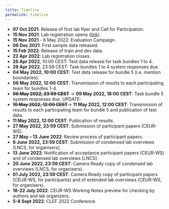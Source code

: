 ```yaml
---
title: Timeline
permalink: timeline
---
```


<!--
- 7 October, 2021: Release of first lab Flyer and Call for Participation
- 15 November, 2021: Labs Registration opens
- 15 November 2021 - 16 May 2022: Evaluation Campaign
- 6 December 2021: First sample data released
- 15 January 2022: All train and development data released
- 9 June 2022: Submission of CLEF 2022 Working Notes (participants)
- 16 June 2022: Submission of CLEF 2022 Labs Overviews (organizers)
- 7 July 2022: Review of Labs Overviews
- 5-8 September 2022: CLEF 2022 Conference

More details coming soon.

-->



* **07 Oct 2021**: Release of first lab flyer and Call for Participation.
* **15 Nov 2021**: Lab registration opens ([link](https://clef2022-labs-registration.dei.unipd.it/)).
* **15 Nov 2021** - 6 May 2022: Evaluation Campaign.
* **06 Dec 2021**: First sample data released.
* **15 Feb 2022**: Release of train and dev data.
* **22 Apr 2022**: Lab registration closes.
* **26 Apr 2022**, 10:00 CEST: Test data release for task bundles 1 to 4.
* **29 Apr 2022**, 23:59 CEST: Task bundles 1 to 4 system responses due.
* **04 May 2022, 10:00 CEST**: Test data release for bundle 5 (i.e. mention boundaries).
* **06 May 2022, 12:00 CEST**: Transmission of results to each participating team for bundles 1-4.
* ~~**06 May 2022, 23:59 CEST**~~ -> **09 May 2022, 18:00 CEST**: Task bundle 5 system responses due. UPDATE: 
* ~~**10 May 2022, 12:00 CEST**~~-> **11 May 2022, 12:00 CEST**: Transmission of results to each participating team for bundle 5 and publication of test data. 
* **11 May 2022, 12:00 CEST**: Publication of results.
* **27 May 2022, 23:59 CEST**: Submission of participant papers (CEUR-WS).
* **27 May – 13 June 2022**: Review process of participant papers.
* **6 June 2022, 23:59 CEST**: Submission of condensed lab overviews (LNCS, for organisers].
* **13 June 2022**: Notification of acceptance participant papers (CEUR-WS) and of condensed lab overviews [LNCS].
* **20 June 2022, 23:59 CEST**: Camera Ready copy of condensed lab overviews (LNCS, for organisers).
* **01 July 2022, 23:59 CEST**: Camera Ready copy of participant papers  (CEUR-WS, for participants) and of extended lab overviews (CEUR-WS, for organisers).
* **18-22 July 2022**: CEUR-WS Working Notes preview for checking by authors and lab organizers.
* **5-8 Sept 2022**: CLEF 2022 Conference.